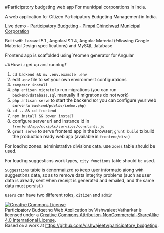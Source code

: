 #Participatory budgeting web app
For municipal corporations in India.

A web application for Citizen Participatory Budgeting Management in India.

Live demo - [Participatory Budgeting - Pimpri Chinchwad Municipal Corporation](http://pcmc.participatorybudeting.in)

Built with Laravel 5.1 , AngularJS 1.4, Angular Material (following Google Material Design specifications) and MySQL database

Frontend app is scaffolded using Yeomen generator for Angular

##How to get up and running?

1. `cd backend && mv .env.example .env`
2. edit `.env` file to set your own environment configurations
3. `composer install`
4. `php artisan migrate` to run migrations (you can run `backend/database.sql` manually if migrations do not work)
4. `php artisan serve` to start the backend (or you can configure your web server to `backend/public/index.php`)
4. `cd .. && cd frontend`
5. `npm install && bower install`
6. configure server url and instance id in `frontend/app/scripts/services/constants.js`
7. `grunt serve` to serve frontend app in the browser; `grunt build` to build the production ready web app (available in `frontend/dist`)

For loading zones, administrative divisions data, use `zones` table should be used.

For loading suggestions work types, `city functions` table should be used.

`Suggestions` table is denormalized to keep user informatio along with suggestions data, so as to remove data integrity problems (such as user data is already sent when receipt is generated and emailed, and the same data must persist.)

`Users` can have two different roles, `citizen` and `admin`

<a rel="license" href="http://creativecommons.org/licenses/by-nc-sa/4.0/"><img alt="Creative Commons License" style="border-width:0" src="https://i.creativecommons.org/l/by-nc-sa/4.0/88x31.png" /></a><br /><span xmlns:dct="http://purl.org/dc/terms/" property="dct:title">Participatory Budgeting Web Application</span> by <a xmlns:cc="http://creativecommons.org/ns#" href="http://www.vishwajeetv.com/" property="cc:attributionName" rel="cc:attributionURL">Vishwajeet Vatharkar</a> is licensed under a <a rel="license" href="http://creativecommons.org/licenses/by-nc-sa/4.0/">Creative Commons Attribution-NonCommercial-ShareAlike 4.0 International License</a>.<br />Based on a work at <a xmlns:dct="http://purl.org/dc/terms/" href="https://github.com/vishwajeetv/participatory_budgeting" rel="dct:source">https://github.com/vishwajeetv/participatory_budgeting</a>.